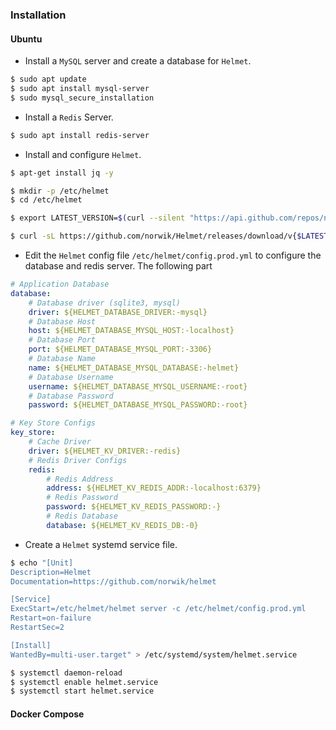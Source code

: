 ### Installation

#### Ubuntu

- Install a `MySQL` server and create a database for `Helmet`.

```zsh
$ sudo apt update
$ sudo apt install mysql-server
$ sudo mysql_secure_installation
```

- Install a `Redis` Server.

```zsh
$ sudo apt install redis-server
```

- Install and configure `Helmet`.

```zsh
$ apt-get install jq -y

$ mkdir -p /etc/helmet
$ cd /etc/helmet

$ export LATEST_VERSION=$(curl --silent "https://api.github.com/repos/norwik/Helmet/releases/latest" | jq '.tag_name' | sed -E 's/.*"([^"]+)".*/\1/' | tr -d v)

$ curl -sL https://github.com/norwik/Helmet/releases/download/v{$LATEST_VERSION}/helmet_{$LATEST_VERSION}_Linux_x86_64.tar.gz | tar xz
```

- Edit the `Helmet` config file `/etc/helmet/config.prod.yml` to configure the database and redis server. The following part

```yaml
# Application Database
database:
    # Database driver (sqlite3, mysql)
    driver: ${HELMET_DATABASE_DRIVER:-mysql}
    # Database Host
    host: ${HELMET_DATABASE_MYSQL_HOST:-localhost}
    # Database Port
    port: ${HELMET_DATABASE_MYSQL_PORT:-3306}
    # Database Name
    name: ${HELMET_DATABASE_MYSQL_DATABASE:-helmet}
    # Database Username
    username: ${HELMET_DATABASE_MYSQL_USERNAME:-root}
    # Database Password
    password: ${HELMET_DATABASE_MYSQL_PASSWORD:-root}

# Key Store Configs
key_store:
    # Cache Driver
    driver: ${HELMET_KV_DRIVER:-redis}
    # Redis Driver Configs
    redis:
        # Redis Address
        address: ${HELMET_KV_REDIS_ADDR:-localhost:6379}
        # Redis Password
        password: ${HELMET_KV_REDIS_PASSWORD:-}
        # Redis Database
        database: ${HELMET_KV_REDIS_DB:-0}
```

- Create a `Helmet` systemd service file.

```zsh
$ echo "[Unit]
Description=Helmet
Documentation=https://github.com/norwik/helmet

[Service]
ExecStart=/etc/helmet/helmet server -c /etc/helmet/config.prod.yml
Restart=on-failure
RestartSec=2

[Install]
WantedBy=multi-user.target" > /etc/systemd/system/helmet.service

$ systemctl daemon-reload
$ systemctl enable helmet.service
$ systemctl start helmet.service
```


#### Docker Compose
